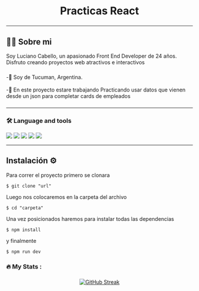 <h1 align="center"> Practicas React </h1>

###

<hr>

## 👩‍💻 Sobre mi

<p>Soy Luciano Cabello, un apasionado Front End Developer de 24 años. Disfruto creando proyectos web atractivos e interactivos</p>

###

<p align="left">-📍 Soy de Tucuman, Argentina.<br>
<br>-🔭 En este proyecto estare trabajando Practicando usar datos que vienen desde un json para completar cards de empleados<br></p>

###

<hr>

<h3 align="left">🛠 Language and tools</h3>

<div>
<img src="https://img.shields.io/badge/HTML5-E34F26?style=for-the-badge&logo=html5&logoColor=white">
<img src="https://img.shields.io/badge/CSS3-1572B6?style=for-the-badge&logo=css3&logoColor=white">
<img src="https://img.shields.io/badge/JavaScript-F7DF1E?style=for-the-badge&logo=javascript&logoColor=black">
<img src="https://img.shields.io/badge/React-20232A?style=for-the-badge&logo=react&logoColor=61DAFB">
<img src="https://img.shields.io/badge/Netlify-00C7B7?style=for-the-badge&logo=netlify&logoColor=white">
</div>

<hr>

## Instalación ⚙️

<p>Para correr el proyecto primero se clonara </p>

`$ git clone "url"`

Luego nos colocaremos en la carpeta del archivo

`$ cd "carpeta"`

Una vez posicionados haremos para instalar todas las dependencias

`$ npm install`

y finalmente 

`$ npm run dev`

<h3 align="left">🔥   My Stats :</h3>

###

<div align="center">
    <a href="https://github.com/Lucianocabelloo"><img src="https://streak-stats.demolab.com?user=lucianocabelloo&theme=highcontrast&locale=es" alt="GitHub Streak" /></a>
</div>

###
